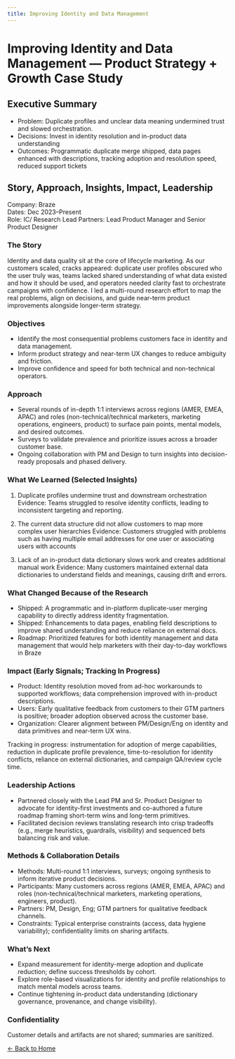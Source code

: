 ```yaml
---
title: Improving Identity and Data Management
---
```


# Improving Identity and Data Management — Product Strategy + Growth Case Study

## Executive Summary
- Problem: Duplicate profiles and unclear data meaning undermined trust and slowed orchestration.
- Decisions: Invest in identity resolution and in-product data understanding
- Outcomes: Programmatic duplicate merge shipped, data pages enhanced with descriptions, tracking adoption and resolution speed, reduced support tickets

## Story, Approach, Insights, Impact, Leadership
Company: Braze  
Dates: Dec 2023–Present  
Role: IC/ Research Lead
Partners: Lead Product Manager and Senior Product Designer

### The Story
Identity and data quality sit at the core of lifecycle marketing. As our customers scaled, cracks appeared: duplicate user profiles obscured who the user truly was, teams lacked shared understanding of what data existed and how it should be used, and operators needed clarity fast to orchestrate campaigns with confidence. I led a multi-round research effort to map the real problems, align on decisions, and guide near-term product improvements alongside longer-term strategy.

### Objectives
- Identify the most consequential problems customers face in identity and data management.
- Inform product strategy and near-term UX changes to reduce ambiguity and friction.
- Improve confidence and speed for both technical and non-technical operators.

### Approach
- Several rounds of in-depth 1:1 interviews across regions (AMER, EMEA, APAC) and roles (non-technical/technical marketers, marketing operations, engineers, product) to surface pain points, mental models, and desired outcomes.
- Surveys to validate prevalence and prioritize issues across a broader customer base.
- Ongoing collaboration with PM and Design to turn insights into decision-ready proposals and phased delivery.

### What We Learned (Selected Insights)
1) Duplicate profiles undermine trust and downstream orchestration  
   Evidence: Teams struggled to resolve identity conflicts, leading to inconsistent targeting and reporting.

2) The current data structure did not allow customers to map more complex user hierarchies 
   Evidence: Customers struggled with problems such as having multiple email addresses for one user or associating users with accounts

3) Lack of an in-product data dictionary slows work and creates additional manual work
   Evidence: Many customers maintained external data dictionaries to understand fields and meanings, causing drift and errors.

### What Changed Because of the Research
- Shipped: A programmatic and in-platform duplicate-user merging capability to directly address identity fragmentation.
- Shipped: Enhancements to data pages, enabling field descriptions to improve shared understanding and reduce reliance on external docs.
- Roadmap: Prioritized features for both identity management and data management that would help marketers with their day-to-day workflows in Braze

### Impact (Early Signals; Tracking In Progress)
- Product: Identity resolution moved from ad-hoc workarounds to supported workflows; data comprehension improved with in-product descriptions.
- Users: Early qualitative feedback from customers to their GTM partners is positive; broader adoption observed across the customer base.
- Organization: Clearer alignment between PM/Design/Eng on identity and data primitives and near-term UX wins.

Tracking in progress: instrumentation for adoption of merge capabilities, reduction in duplicate profile prevalence, time-to-resolution for identity conflicts, reliance on external dictionaries, and campaign QA/review cycle time.

### Leadership Actions
- Partnered closely with the Lead PM and Sr. Product Designer to advocate for identity-first investments and co-authored a future roadmap framing short-term wins and long-term primitives.
- Facilitated decision reviews translating research into crisp tradeoffs (e.g., merge heuristics, guardrails, visibility) and sequenced bets balancing risk and value.

### Methods & Collaboration Details
- Methods: Multi-round 1:1 interviews, surveys; ongoing synthesis to inform iterative product decisions.
- Participants: Many customers across regions (AMER, EMEA, APAC) and roles (non-technical/technical marketers, marketing operations, engineers, product).
- Partners: PM, Design, Eng; GTM partners for qualitative feedback channels.
- Constraints: Typical enterprise constraints (access, data hygiene variability); confidentiality limits on sharing artifacts.

### What’s Next
- Expand measurement for identity-merge adoption and duplicate reduction; define success thresholds by cohort.
- Explore role-based visualizations for identity and profile relationships to match mental models across teams.
- Continue tightening in-product data understanding (dictionary governance, provenance, and change visibility).

### Confidentiality
Customer details and artifacts are not shared; summaries are sanitized.

[← Back to Home](/ux_research_portfolio/)
